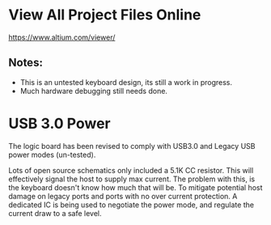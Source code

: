 


# View All Project Files Online

https://www.altium.com/viewer/

## Notes:
* This is an untested keyboard design, its still a work in progress.
* Much hardware debugging still needs done.

# USB 3.0 Power

The logic board has been revised to comply with USB3.0 and Legacy USB power modes  (un-tested).

Lots of open source schematics only included a 5.1K CC resistor. This will effectively signal the host to supply max current. The problem with this, is the keyboard doesn't know how much that will be. To mitigate potential host damage on legacy ports and ports with no over current protection. A dedicated IC is being used to negotiate the power mode, and regulate the current draw to a safe level.  
